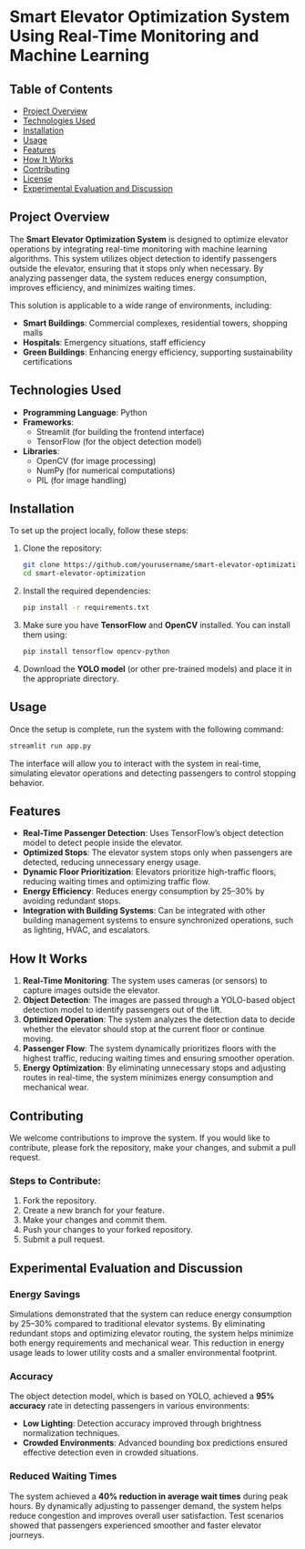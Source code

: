 
# Smart Elevator Optimization System Using Real-Time Monitoring and Machine Learning

## Table of Contents
- [Project Overview](#project-overview)
- [Technologies Used](#technologies-used)
- [Installation](#installation)
- [Usage](#usage)
- [Features](#features)
- [How It Works](#how-it-works)
- [Contributing](#contributing)
- [License](#license)
- [Experimental Evaluation and Discussion](#experimental-evaluation-and-discussion)

## Project Overview
The **Smart Elevator Optimization System** is designed to optimize elevator operations by integrating real-time monitoring with machine learning algorithms. This system utilizes object detection to identify passengers outside the elevator, ensuring that it stops only when necessary. By analyzing passenger data, the system reduces energy consumption, improves efficiency, and minimizes waiting times.

This solution is applicable to a wide range of environments, including:
- **Smart Buildings**: Commercial complexes, residential towers, shopping malls
- **Hospitals**: Emergency situations, staff efficiency
- **Green Buildings**: Enhancing energy efficiency, supporting sustainability certifications

## Technologies Used
- **Programming Language**: Python
- **Frameworks**: 
  - Streamlit (for building the frontend interface)
  - TensorFlow (for the object detection model)
- **Libraries**:
  - OpenCV (for image processing)
  - NumPy (for numerical computations)
  - PIL (for image handling)

## Installation
To set up the project locally, follow these steps:

1. Clone the repository:
   ```bash
   git clone https://github.com/yourusername/smart-elevator-optimization.git
   cd smart-elevator-optimization
   ```

2. Install the required dependencies:
   ```bash
   pip install -r requirements.txt
   ```

3. Make sure you have **TensorFlow** and **OpenCV** installed. You can install them using:
   ```bash
   pip install tensorflow opencv-python
   ```

4. Download the **YOLO model** (or other pre-trained models) and place it in the appropriate directory.

## Usage
Once the setup is complete, run the system with the following command:
```bash
streamlit run app.py
```
The interface will allow you to interact with the system in real-time, simulating elevator operations and detecting passengers to control stopping behavior.

## Features
- **Real-Time Passenger Detection**: Uses TensorFlow’s object detection model to detect people inside the elevator.
- **Optimized Stops**: The elevator system stops only when passengers are detected, reducing unnecessary energy usage.
- **Dynamic Floor Prioritization**: Elevators prioritize high-traffic floors, reducing waiting times and optimizing traffic flow.
- **Energy Efficiency**: Reduces energy consumption by 25–30% by avoiding redundant stops.
- **Integration with Building Systems**: Can be integrated with other building management systems to ensure synchronized operations, such as lighting, HVAC, and escalators.

## How It Works
1. **Real-Time Monitoring**: The system uses cameras (or sensors) to capture images outside the elevator.
2. **Object Detection**: The images are passed through a YOLO-based object detection model to identify passengers out of the lift.
3. **Optimized Operation**: The system analyzes the detection data to decide whether the elevator should stop at the current floor or continue moving.
4. **Passenger Flow**: The system dynamically prioritizes floors with the highest traffic, reducing waiting times and ensuring smoother operation.
5. **Energy Optimization**: By eliminating unnecessary stops and adjusting routes in real-time, the system minimizes energy consumption and mechanical wear.

## Contributing
We welcome contributions to improve the system. If you would like to contribute, please fork the repository, make your changes, and submit a pull request.

### Steps to Contribute:
1. Fork the repository.
2. Create a new branch for your feature.
3. Make your changes and commit them.
4. Push your changes to your forked repository.
5. Submit a pull request.


## Experimental Evaluation and Discussion

### Energy Savings
Simulations demonstrated that the system can reduce energy consumption by 25–30% compared to traditional elevator systems. By eliminating redundant stops and optimizing elevator routing, the system helps minimize both energy requirements and mechanical wear. This reduction in energy usage leads to lower utility costs and a smaller environmental footprint.

### Accuracy
The object detection model, which is based on YOLO, achieved a **95% accuracy** rate in detecting passengers in various environments:
- **Low Lighting**: Detection accuracy improved through brightness normalization techniques.
- **Crowded Environments**: Advanced bounding box predictions ensured effective detection even in crowded situations.

### Reduced Waiting Times
The system achieved a **40% reduction in average wait times** during peak hours. By dynamically adjusting to passenger demand, the system helps reduce congestion and improves overall user satisfaction. Test scenarios showed that passengers experienced smoother and faster elevator journeys.

